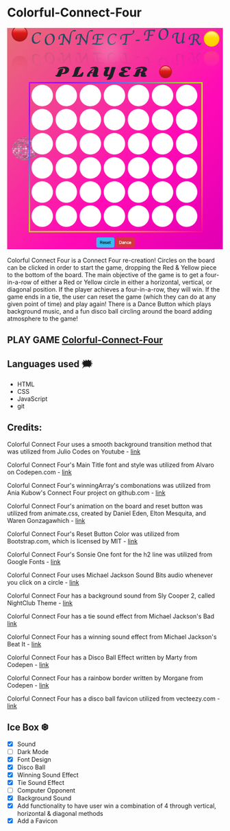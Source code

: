 # Colorful-Connect-Four

![Connect Four](/assets/images/color-connect-four.jpg "Connect Four")

Colorful Connect Four is a Connect Four re-creation! Circles on the board can be clicked in order to start the game, dropping the Red & Yellow piece to the bottom of the board. The main objective of the game is to get a four-in-a-row of either a Red or Yellow circle in either a horizontal, vertical, or diagonal position. If the player achieves a four-in-a-row, they will win. If the game ends in a tie, the user can reset the game (which they can do at any given point of time) and play again! There is a Dance Button which plays background music, and a fun disco ball circling around the board adding atmosphere to the game!


## PLAY GAME [Colorful-Connect-Four](https://colorfulconnectfour.netlify.app/)

## Languages used 🗯

 * HTML
 * CSS
 * JavaScript
 * git

## Credits:

Colorful Connect Four uses a smooth background transition method that was utilized from Julio Codes on Youtube - [link](https://www.youtube.com/watch?v=fBRzD6dwJfw&ab_channel=JulioCodes)

Colorful Connect Four's Main Title font and style was utilized from Alvaro on Codepen.com - [link](https://codepen.io/alvarotrigo/pen/xxLvyOG)

Colorful Connect Four's winningArray's combonations was utilized from Ania Kubow's Connect Four project on github.com - [link](https://github.com/kubowania/connect-four)

Colorful Connect Four's animation on the board and reset button was utilized from animate.css, created by Daniel Eden, Elton Mesquita, and Waren Gonzagawhich - [link](https://animate.style/)

Colorful Connect Four's Reset Button Color was utilized from Bootstrap.com, which is licensed by MIT - [link](https://getbootstrap.com/)

Colorful Connect Four's Sonsie One font for the h2 line was utilized from Google Fonts - [link](https://fonts.google.com/)

Colorful Connect Four uses Michael Jackson Sound Bits audio whenever you click on a circle - [link](https://www.youtube.com/watch?v=e62M-5-7ajY&t=136s&ab_channel=KiedisEnvy)

Colorful Connect Four has a background sound from Sly Cooper 2, called NightClub Theme - [link](https://www.youtube.com/watch?v=nMaOPytadLU&t=251s&ab_channel=pikagirl123)

Colorful Connect Four has a tie sound effect from Michael Jackson's Bad [link](https://www.youtube.com/watch?v=k-B2Uux-D-I&ab_channel=MichaelJayHD)

Colorful Connect Four has a winning sound effect from Michael Jackson's Beat It - [link](https://www.youtube.com/watch?v=a5JHrrVRmek&ab_channel=ThaynaAndradeAlvarenga)

Colorful Connect Four has a Disco Ball Effect written by Marty from Codepen - [link](https://codepen.io/msaetre/pen/eYwqrb)

Colorful Connect Four has a rainbow border written by Morgane from Codepen - [link](https://codepen.io/unnegative/pen/dVwYBq)

Colorful Connect Four has a disco ball favicon utilized from vecteezy.com - [link](https://www.vecteezy.com/free-vector/disco-ball)

## Ice Box ❆

- [x] Sound
- [ ] Dark Mode
- [x] Font Design
- [x] Disco Ball
- [x] Winning Sound Effect
- [x] Tie Sound Effect
- [ ] Computer Opponent
- [x] Background Sound
- [x] Add functionality to have user win a combination of 4 through vertical, horizontal & diagonal methods
- [x] Add a Favicon
